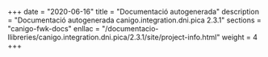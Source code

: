 +++
date        = "2020-06-16"
title       = "Documentació autogenerada"
description = "Documentació autogenerada canigo.integration.dni.pica 2.3.1"
sections    = "canigo-fwk-docs"
enllac		= "/documentacio-llibreries/canigo.integration.dni.pica/2.3.1/site/project-info.html"
weight      = 4
+++
